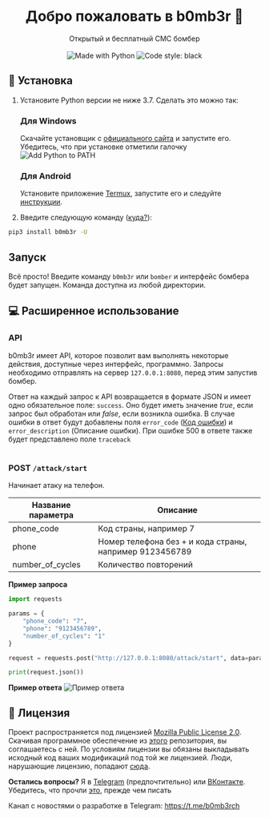 <h1 align="center">Добро пожаловать в b0mb3r 👋</h1>
<p align="center">
    Открытый и бесплатный СМС бомбер
    <br /><br />
    <img alt="Made with Python" src="https://img.shields.io/badge/Made%20with-Python-%23FFD242?logo=python&logoColor=white"></img>
    <img alt="Code style: black" src="https://img.shields.io/badge/code%20style-black-000000.svg"></img>
</p>

## 🚀 Установка

1. Установите Python версии не ниже 3.7. Сделать это можно так:
    ### Для Windows
    Скачайте установщик с [официального сайта](https://www.python.org/downloads/) и запустите его. Убедитесь, что при установке отметили галочку ![Add Python to PATH](https://user-images.githubusercontent.com/42045258/69171091-557d2780-0b0c-11ea-8adf-7f819357f041.png)
    ### Для Android
    Установите приложение [Termux](https://play.google.com/store/apps/details?id=com.termux), запустите его и следуйте [инструкции](https://wiki.termux.com/wiki/Python).

2. Введите следующую команду ([куда?](https://beginpc.ru/windows/komandnaya-stroka)):
```sh
pip3 install b0mb3r -U
```

## Запуск
Всё просто! Введите команду `b0mb3r` или `bomber` и интерфейс бомбера будет запущен. Команда доступна из любой директории.

## 💻 Расширенное использование
### API
b0mb3r имеет API, которое позволит вам выполнять некоторые действия, доступные через интерфейс, программно. Запросы необходимо отправлять на сервер `127.0.0.1:8080`, перед этим запустив бомбер.

Ответ на каждый запрос к API возвращается в формате JSON и имеет одно обязательное поле: `success`. Оно будет иметь значение _true_, если запрос был обработан или _false_, если возникла ошибка. В случае ошибки в ответ будут добавлены поля `error_code` ([Код ошибки](https://ru.wikipedia.org/wiki/%D0%A1%D0%BF%D0%B8%D1%81%D0%BE%D0%BA_%D0%BA%D0%BE%D0%B4%D0%BE%D0%B2_%D1%81%D0%BE%D1%81%D1%82%D0%BE%D1%8F%D0%BD%D0%B8%D1%8F_HTTP)) и `error_description` (Описание ошибки). При ошибке 500 в ответе также будет представлено поле `traceback`
<h1></h1>

### POST `/attack/start`
Начинает атаку на телефон.

| Название параметра | Описание                                                |
|--------------------|---------------------------------------------------------|
| phone_code         | Код страны, например 7                                  |
| phone              | Номер телефона без + и кода страны, например 9123456789 |
| number_of_cycles   | Количество повторений                                   |

**Пример запроса**

```python
import requests

params = {
    "phone_code": "7",
    "phone": "9123456789",
    "number_of_cycles": "1"
}

request = requests.post("http://127.0.0.1:8080/attack/start", data=params)

print(request.json())
```

**Пример ответа**
<img alt="Пример ответа" src="https://user-images.githubusercontent.com/42045258/70137798-da854680-169f-11ea-8133-2f37631292af.png"></img>

## 📝 Лицензия
<!--- Не надо это удалять, пожалуйста 😐  -->
Проект распространяется под лицензией [Mozilla Public License 2.0](https://github.com/crinny/b0mb3r/blob/master/LICENSE). Скачивая программное обеспечение из [этого](https://github.com/crinny/b0mb3r) репозитория, вы соглашаетесь с ней. По условиям лицензии вы обязаны выкладывать исходный код ваших модификаций под той же лицензией. Люди, нарушающие лицензию, попадают [сюда](https://github.com/crinny/b0mb3r/blob/master/SHAME.md).

**Остались вопросы?** Я в [Telegram](https://t.me/crinny) (предпочтительно) или [ВКонтакте](https://vk.me/crinnyx). Убедитесь, что прочли [это](http://neprivet.ru/), прежде чем писать

Канал с новостями о разработке в Telegram: https://t.me/b0mb3rch

